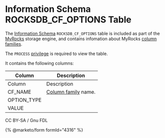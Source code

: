 # Information Schema ROCKSDB\_CF\_OPTIONS Table

The [Information Schema](../../) `ROCKSDB_CF_OPTIONS` table is included as part of the [MyRocks](../../../../../../storage-engines/myrocks/) storage engine, and contains infomation about MyRocks [column families](../../../../../../storage-engines/myrocks/myrocks-column-families.md).

The `PROCESS` [privilege](../../../../../account-management-sql-statements/grant.md) is required to view the table.

It contains the following columns:

| Column       | Description                                                                                 |
| ------------ | ------------------------------------------------------------------------------------------- |
| Column       | Description                                                                                 |
| CF\_NAME     | [Column family](../../../../../../storage-engines/myrocks/myrocks-column-families.md) name. |
| OPTION\_TYPE |                                                                                             |
| VALUE        |                                                                                             |

CC BY-SA / Gnu FDL

{% @marketo/form formId="4316" %}
